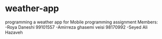 # weather-app
programming a weather app for Mobile programming assignment 
Members:
-Roya Daneshi 99101557
-Amirreza ghasemi veisi 98170992
-Seyed Ali Hazaveh
